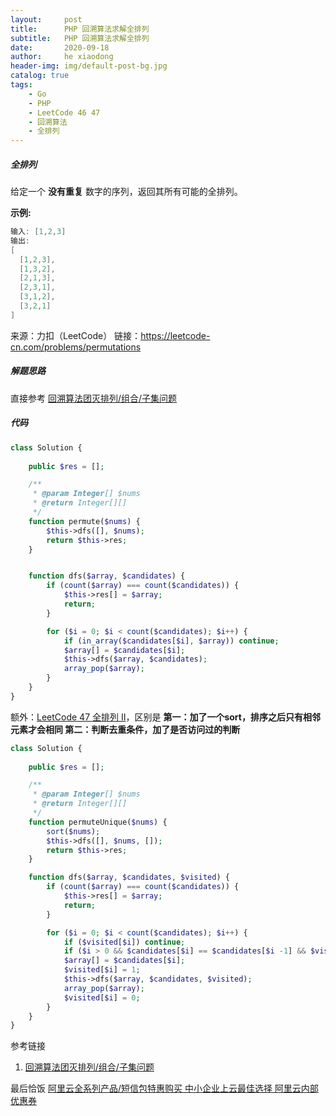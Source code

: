 ```yaml
---
layout:     post
title:      PHP 回溯算法求解全排列
subtitle:   PHP 回溯算法求解全排列
date:       2020-09-18
author:     he xiaodong
header-img: img/default-post-bg.jpg
catalog: true
tags:
    - Go
    - PHP
    - LeetCode 46 47
    - 回溯算法
    - 全排列
---
```



##### 全排列
给定一个 **没有重复** 数字的序列，返回其所有可能的全排列。

**示例:**

```c
输入: [1,2,3]
输出:
[
  [1,2,3],
  [1,3,2],
  [2,1,3],
  [2,3,1],
  [3,1,2],
  [3,2,1]
]
```

来源：力扣（LeetCode）
链接：https://leetcode-cn.com/problems/permutations


##### 解题思路
直接参考 [回溯算法团灭排列/组合/子集问题](https://mp.weixin.qq.com/s/vdB0xWuuWHaDZcFTZXZNMQ)

##### 代码
```php
class Solution {
    
    public $res = [];

    /**
     * @param Integer[] $nums
     * @return Integer[][]
     */
    function permute($nums) {
        $this->dfs([], $nums);
        return $this->res;
    }


    function dfs($array, $candidates) {
        if (count($array) === count($candidates)) {
            $this->res[] = $array;
            return;
        }

        for ($i = 0; $i < count($candidates); $i++) {
            if (in_array($candidates[$i], $array)) continue;
            $array[] = $candidates[$i];
            $this->dfs($array, $candidates);
            array_pop($array);
        }
    }
}
```

额外：[LeetCode 47 全排列 Ⅱ](https://leetcode-cn.com/problems/permutations-ii/)，区别是 **第一：加了一个sort，排序之后只有相邻元素才会相同 第二：判断去重条件，加了是否访问过的判断**

```php
class Solution {
    
    public $res = [];

    /**
     * @param Integer[] $nums
     * @return Integer[][]
     */
    function permuteUnique($nums) {
        sort($nums);
        $this->dfs([], $nums, []);
        return $this->res;
    }

    function dfs($array, $candidates, $visited) {
        if (count($array) === count($candidates)) {
            $this->res[] = $array;
            return;
        }

        for ($i = 0; $i < count($candidates); $i++) {
            if ($visited[$i]) continue;
            if ($i > 0 && $candidates[$i] == $candidates[$i -1] && $visited[$i - 1]) continue;
            $array[] = $candidates[$i];
            $visited[$i] = 1;
            $this->dfs($array, $candidates, $visited);
            array_pop($array);
            $visited[$i] = 0;
        }
    }
}
```


参考链接 
1. [回溯算法团灭排列/组合/子集问题](https://mp.weixin.qq.com/s/vdB0xWuuWHaDZcFTZXZNMQ)


最后恰饭 [阿里云全系列产品/短信包特惠购买 中小企业上云最佳选择 阿里云内部优惠券](https://www.aliyun.com/minisite/goods?userCode=0amqgcs9)